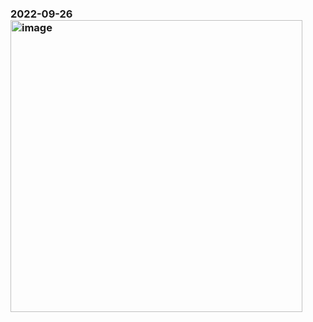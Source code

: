 <h3>2022-09-26
<img width="467" alt="image" src="https://user-images.githubusercontent.com/114863642/198876991-c10f2b0e-d119-4918-b243-164ba7edc5c5.png">

